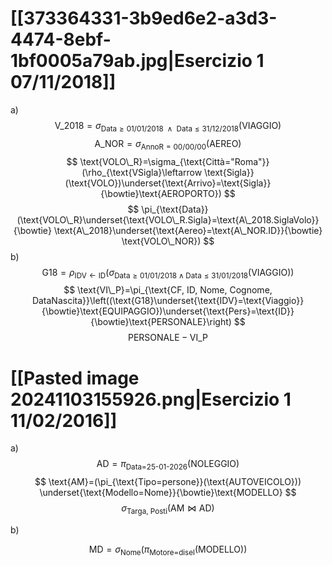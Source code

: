 # [[373364331-3b9ed6e2-a3d3-4474-8ebf-1bf0005a79ab.jpg|Esercizio 1 07/11/2018]]
a)
$$
\text{V\_2018}=\sigma_{\text{Data}\geq \text{01/01/2018 } \land \text{ Data}\leq \text{31/12/2018}}(\text{VIAGGIO})
$$
$$
\text{A\_NOR}=\sigma_{\text{AnnoR}=\text{00/00/00}}(\text{AEREO})
$$
$$
\text{VOLO\_R}=\sigma_{\text{Città="Roma"}}(\rho_{\text{VSigla}\leftarrow \text{Sigla}}(\text{VOLO})\underset{\text{Arrivo}=\text{Sigla}}{\bowtie}\text{AEROPORTO})
$$
$$
\pi_{\text{Data}}(\text{VOLO\_R}\underset{\text{VOLO\_R.Sigla}=\text{A\_2018.SiglaVolo}}{\bowtie} \text{A\_2018}\underset{\text{Aereo}=\text{A\_NOR.ID}}{\bowtie} \text{VOLO\_NOR})
$$
b)
$$
\text{G18}=\rho_{\text{IDV}\leftarrow\text{ID}}\left(\sigma_{\text{Data}\geq \text{01/01/2018}\land \text{Data}\leq \text{31/01/2018}}(\text{VIAGGIO})\right)
$$
$$
\text{VI\_P}=\pi_{\text{CF, ID, Nome, Cognome, DataNascita}}\left((\text{G18}\underset{\text{IDV}=\text{Viaggio}}{\bowtie}\text{EQUIPAGGIO})\underset{\text{Pers}=\text{ID}}{\bowtie}\text{PERSONALE}\right)
$$
$$
\text{PERSONALE}-\text{VI\_P}
$$
# [[Pasted image 20241103155926.png|Esercizio 1 11/02/2016]]
a)
$$
\text{AD}=\pi_{\text{Data=25-01-2026}}(\text{NOLEGGIO})
$$
$$
\text{AM}=(\pi_{\text{Tipo=persone}}(\text{AUTOVEICOLO})) \underset{\text{Modello=Nome}}{\bowtie}\text{MODELLO}
$$
$$
\sigma_{\text{Targa, Posti}}(\text{AM}\bowtie\text{AD})
$$

b)

$$
\text{MD}=\sigma_{\text{Nome}}(\pi_{\text{Motore=disel}}(\text{MODELLO}))
$$


